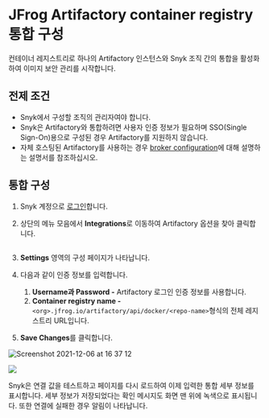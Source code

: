 # JFrog Artifactory container registry 통합 구성

컨테이너 레지스트리로 하나의 Artifactory 인스턴스와 Snyk 조직 간의 통합을 활성화하여 이미지 보안 관리를 시작합니다.

## 전제 조건

* Snyk에서 구성할 조직의 관리자여야 합니다.
* Snyk은 Artifactory와 통합하려면 사용자 인증 정보가 필요하며 SSO(Single Sign-On)용으로 구성된 경우 Artifactory를 지원하지 않습니다.
* 자체 호스팅된 Artifactory를 사용하는 경우 [broker configuration](../../integrate-self-hosted-container-registries/snyk-integration-to-self-hosted-container-registries.md)에 대해 설명하는 설명서를 참조하십시오.

## 통합 구성

1. Snyk 계정으로 [로그인](https://app.snyk.io)합니다.
2.  상단의 메뉴 모음에서 **Integrations**로 이동하여 Artifactory 옵션을 찾아 클릭합니다.

    <img src="../../../../.gitbook/assets/image (57).png" alt="" data-size="original">
3. **Settings** 영역의 구성 페이지가 나타납니다.
4. 다음과 같이 인증 정보를 입력합니다.
   1. **Username과 Password -** Artifactory 로그인 인증 정보를 사용합니다.
   2. **Container registry name -** `<org>.jfrog.io/artifactory/api/docker/<repo-name>`형식의 전체 레지스트리 URL입니다.
5. **Save Changes**를 클릭합니다.

![Screenshot 2021-12-06 at 16 37 12](https://user-images.githubusercontent.com/112600/144875482-078b715e-2834-469b-9983-7e88a65f175e.png)

![](../../../../.gitbook/assets/uuid-3b329a90-394f-5ab3-af84-658b41a1edc0-en.png)

Snyk은 연결 값을 테스트하고 페이지를 다시 로드하여 이제 입력한 통합 세부 정보를 표시합니다. 세부 정보가 저장되었다는 확인 메시지도 화면 맨 위에 녹색으로 표시됩니다. 또한 연결에 실패한 경우 알림이 나타납니다.
